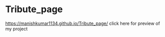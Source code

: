 # Tribute_page
  https://manishkumar1134.github.io/Tribute_page/ click here for preview of my project
